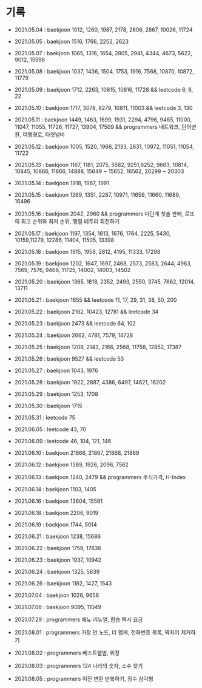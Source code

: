 # 기록

- 2021.05.04 : baekjoon 1012, 1260, 1987, 2178, 2606, 2667, 10026, 11724

- 2021.05.05 : baekjoon 1516, 1766, 2252, 2623

- 2021.05.07 : baekjoon 1065, 1316, 1654, 2805, 2941, 4344, 4673, 5622, 9012, 15596

- 2021.05.08 : baekjoon 1037, 1436, 1504, 1753, 1916, 7568, 10870, 10872, 11779

- 2021.05.09 : baekjoon 1712, 2263, 10815, 10816, 11728 && leetcode 6, 8, 22

- 2021.05.10 : baekjoon 1717, 3078, 8279, 10811, 11003 && leetcode 3, 130

- 2021.05.11 : baekjoon 1449, 1463, 1699, 1931, 2294, 4796, 9465, 11000, 11047, 11055, 11726, 11727, 13904, 17509 && programmers 네트워크, 단어변환, 여행경로, 타겟넘버

- 2021.05.12 : baekjoon 1005, 1520, 1966, 2133, 2631, 10972, 11051, 11054, 11722

- 2021.05.13 : baekjoon 1167, 1181, 2075, 5582, 9251,9252, 9663, 10814, 10845, 10866, 11866, 14888, 15649 ~ 15652, 16562, 20299 ~ 20303

- 2021.05.14 : baekjoon 1918, 1967, 1991

- 2021.05.15 : baekjoon 1269, 1351, 2287, 10971, 11659, 11660, 11689, 16496

- 2021.05.16 : baekjoon 2042, 2960 && programmers 다단계 칫솔 판매, 로또의 최고 순위와 최저 순위, 행렬 테두리 회전하기

- 2021.05.17 : baekjoon 1197, 1354, 1613, 1676, 1764, 2225, 5430, 10159,11279, 12286, 11404, 11505, 13398

- 2021.05.18 : baekjoon 1915, 1958, 2812, 4195, 11333, 17298

- 2021.05.19 : baekjoon 1202, 1647, 1697, 2468, 2573, 2583, 2644, 4963, 7569, 7576, 9466, 11725, 14002, 14003, 14502

- 2021.05.20 : baekjoon 1365, 1818, 2352, 2493, 2550, 3745, 7662, 12014, 13711

- 2021.05.21 : baekjoon 1655 && leetcode 11, 17, 29, 31, 38, 50, 200

- 2021.05.22 : baekjoon 2162, 10423, 12781 && leetcode 34

- 2021.05.23 : baekjoon 2473 && leetcode 64, 102

- 2021.05.24 : baekjoon 2662, 4781, 7579, 14728

- 2021.05.25 : baekjoon 1208, 2143, 2166, 2568, 11758, 12852, 17387

- 2021.05.26 : baekjoon 9527 && leetcode 53

- 2021.05.27 : baekjoon 1043, 1976

- 2021.05.28 : baekjoon 1922, 2887, 4386, 6497, 14621, 16202

- 2021.05.29 : baekjoon 1253, 1708

- 2021.05.30 : baekjoon 1715

- 2021.05.31 : leetcode 75

- 2021.06.05 : leetcode 43, 70

- 2021.06.09 : leetcode 46, 104, 121, 146

- 2021.06.10 : baekjoon 21866, 21867, 21868, 21869

- 2021.06.12 : baekjoon 1389, 1926, 2096, 7562

- 2021.06.13 : baekjoon 1240, 2479 && programmers 주식가격, H-Index

- 2021.06.14 : baekjoon 1103, 1405

- 2021.06.16 : baekjoon 13604, 15591

- 2021.06.18 : baekjoon 2206, 9019

- 2021.06.19 : baekjoon 1744, 5014

- 2021.06.21 : baekjoon 1238, 15686

- 2021.06.22 : baekjoon 1759, 17836

- 2021.06.23 : baekjoon 1937, 10942

- 2021.06.24 : baekjoon 1325, 5639

- 2021.06.26 : baekjoon 1182, 1427, 1543

- 2021.07.04 : baekjoon 1026, 9656

- 2021.07.06 : baekjoon 9095, 11049

- 2021.07.29 : programmers 메뉴 리뉴얼, 합승 택시 요금

- 2021.08.01 : programmers 가장 먼 노드, 더 맵게, 전화번호 목록, 짝지어 제거하기

- 2021.08.02 : programmers 베스트앨범, 위장

- 2021.08.03 : programmers 124 나라의 숫자, 소수 찾기

- 2021.08.05 : programmers 이진 변환 반복하기, 정수 삼각형
